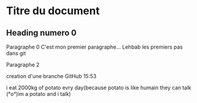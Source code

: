 # Titre du document

## Heading numero 0

Paragraphe 0
C'est mon premier paragraphe... Lehbab
les premiers pas dans git

Paragraphe 2

creation d'une branche GitHub 15:53

i eat 2000kg of potato evry day(because potato is like humain they can talk (°o°)im a potato and i talk)
